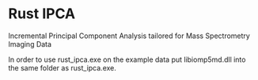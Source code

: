 # Rust IPCA
 Incremental Principal Component Analysis tailored for Mass Spectrometry Imaging Data

In order to use rust_ipca.exe on the example data put libiomp5md.dll into the same folder as rust_ipca.exe.
